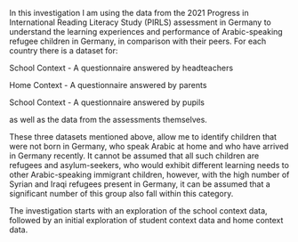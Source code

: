 In this investigation I am using the data from the 2021 Progress in International Reading Literacy Study (PIRLS) assessment in Germany to understand the learning experiences and performance of Arabic-speaking refugee children in Germany, in comparison with their peers. For each country there is a dataset for:

School Context - A questionnaire answered by headteachers

Home Context - A questionnaire answered by parents

School Context - A questionnaire answered by pupils

as well as the data from the assessments themselves. 

These three datasets mentioned above, allow me to identify children that were not born in Germany, who speak Arabic at home and who have arrived in Germany recently. It cannot be assumed that all such children are refugees and asylum-seekers, who would exhibit different learning needs to other Arabic-speaking immigrant children, however, with the high number of Syrian and Iraqi refugees present in Germany, it can be assumed that a significant number of this group also fall within this category.

The investigation starts with an exploration of the school context data, followed by an initial exploration of student context data and home context data. 
